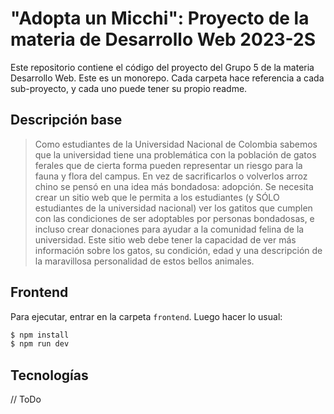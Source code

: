 # "Adopta un Micchi": Proyecto de la materia de Desarrollo Web 2023-2S

Este repositorio contiene el código del proyecto del Grupo 5 de la materia Desarrollo Web.
Este es un monorepo. Cada carpeta hace referencia a cada sub-proyecto, y cada uno puede tener su propio readme. 

## Descripción base
> Como estudiantes de la Universidad Nacional de Colombia sabemos que la universidad tiene una problemática con la población de gatos ferales que de cierta forma pueden representar un riesgo para la fauna y flora del campus. En vez de sacrificarlos o volverlos arroz chino se pensó en una idea más bondadosa: adopción. Se necesita crear un sitio web que le permita a los estudiantes (y SÓLO estudiantes de la universidad nacional) ver los gatitos que cumplen con las condiciones de ser adoptables por personas bondadosas, e incluso crear donaciones para ayudar a la comunidad felina de la universidad.
> Este sitio web debe tener la capacidad de ver más información sobre los gatos, su condición, edad y una descripción de la maravillosa personalidad de estos bellos animales.

## Frontend

Para ejecutar, entrar en la carpeta `frontend`. Luego hacer lo usual:

```bash
$ npm install
$ npm run dev
```

## Tecnologías

// ToDo
